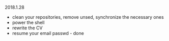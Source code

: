 2018.1.28
 - clean your repositories, remove unsed, synchronize the necessary ones
 - power the shell
 - rewrite the CV
 - resume your email passwd - done
